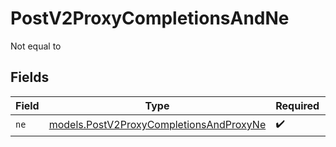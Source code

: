 # PostV2ProxyCompletionsAndNe

Not equal to


## Fields

| Field                                                                                    | Type                                                                                     | Required                                                                                 | Description                                                                              |
| ---------------------------------------------------------------------------------------- | ---------------------------------------------------------------------------------------- | ---------------------------------------------------------------------------------------- | ---------------------------------------------------------------------------------------- |
| `ne`                                                                                     | [models.PostV2ProxyCompletionsAndProxyNe](../models/postv2proxycompletionsandproxyne.md) | :heavy_check_mark:                                                                       | N/A                                                                                      |